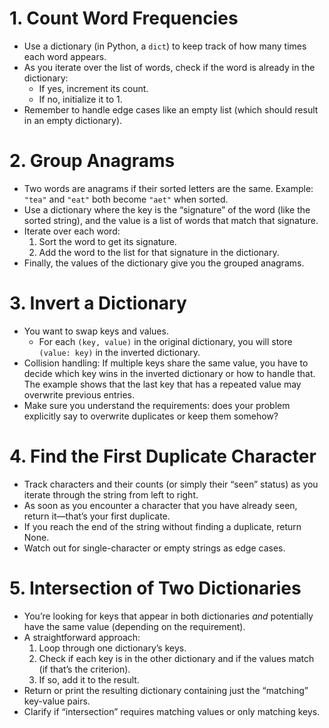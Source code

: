# 1. Count Word Frequencies
- Use a dictionary (in Python, a `dict`) to keep track of how many times each word appears.  
- As you iterate over the list of words, check if the word is already in the dictionary:  
  - If yes, increment its count.  
  - If no, initialize it to 1.  
- Remember to handle edge cases like an empty list (which should result in an empty dictionary).

# 2. Group Anagrams
- Two words are anagrams if their sorted letters are the same. Example: `"tea"` and `"eat"` both become `"aet"` when sorted.  
- Use a dictionary where the key is the “signature” of the word (like the sorted string), and the value is a list of words that match that signature.  
- Iterate over each word:  
  1. Sort the word to get its signature.  
  2. Add the word to the list for that signature in the dictionary.  
- Finally, the values of the dictionary give you the grouped anagrams.

# 3. Invert a Dictionary
- You want to swap keys and values.  
  - For each `(key, value)` in the original dictionary, you will store `(value: key)` in the inverted dictionary.  
- Collision handling: If multiple keys share the same value, you have to decide which key wins in the inverted dictionary or how to handle that. The example shows that the last key that has a repeated value may overwrite previous entries.  
- Make sure you understand the requirements: does your problem explicitly say to overwrite duplicates or keep them somehow?

# 4. Find the First Duplicate Character
- Track characters and their counts (or simply their “seen” status) as you iterate through the string from left to right.  
- As soon as you encounter a character that you have already seen, return it—that’s your first duplicate.  
- If you reach the end of the string without finding a duplicate, return None.  
- Watch out for single-character or empty strings as edge cases.

# 5. Intersection of Two Dictionaries
- You’re looking for keys that appear in both dictionaries *and* potentially have the same value (depending on the requirement).  
- A straightforward approach:  
  1. Loop through one dictionary’s keys.  
  2. Check if each key is in the other dictionary and if the values match (if that’s the criterion).  
  3. If so, add it to the result.  
- Return or print the resulting dictionary containing just the “matching” key-value pairs.  
- Clarify if “intersection” requires matching values or only matching keys.
